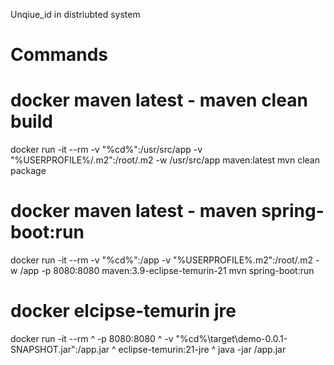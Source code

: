 Unqiue_id in distriubted system



# Commands
# docker maven latest - maven clean build
docker run -it --rm -v "%cd%":/usr/src/app -v "%USERPROFILE%/.m2":/root/.m2 -w /usr/src/app maven:latest mvn clean package

# docker maven latest - maven spring-boot:run
docker run -it --rm -v "%cd%":/app -v "%USERPROFILE%\.m2":/root/.m2 -w /app -p 8080:8080 maven:3.9-eclipse-temurin-21 mvn spring-boot:run

# docker elcipse-temurin jre
docker run -it --rm ^
  -p 8080:8080 ^
  -v "%cd%\target\demo-0.0.1-SNAPSHOT.jar":/app.jar ^
  eclipse-temurin:21-jre ^
  java -jar /app.jar